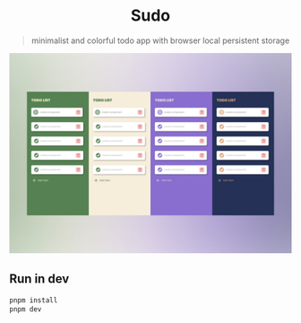 <h1 style="text-align:center">Sudo</h1>

> minimalist and colorful todo app with browser local persistent storage

![image info](./src/assets/product/product.jpeg)

## Run in dev

```
pnpm install
pnpm dev
```
